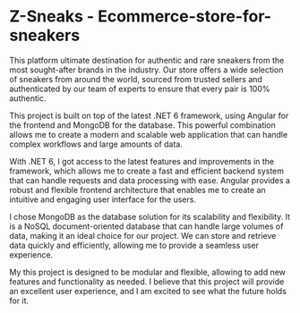 # Z-Sneaks - Ecommerce-store-for-sneakers
This platform ultimate destination for authentic and rare sneakers from the most sought-after brands in the industry. Our store offers a wide selection of sneakers from around the world, sourced from trusted sellers and authenticated by our team of experts to ensure that every pair is 100% authentic.


This project is built on top of the latest .NET 6 framework, using Angular for the frontend and MongoDB for the database. This powerful combination allows me to create a modern and scalable web application that can handle complex workflows and large amounts of data.

With .NET 6, I got access to the latest features and improvements in the framework, which allows me to create a fast and efficient backend system that can handle requests and data processing with ease. Angular provides a robust and flexible frontend architecture that enables me to create an intuitive and engaging user interface for the users.

I chose MongoDB as the database solution for its scalability and flexibility. It is a NoSQL document-oriented database that can handle large volumes of data, making it an ideal choice for our project. We can store and retrieve data quickly and efficiently, allowing me to provide a seamless user experience.

My this project is designed to be modular and flexible, allowing to add new features and functionality as needed. I believe that this project will provide an excellent user experience, and I am excited to see what the future holds for it.
